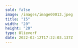 ```yaml
---
sold: false
image: /images/image00013.jpeg
title: "15"
width: "20"
height: "20"
type: Olieverf
date: 2022-02-12T17:22:03.137Z
---
```

